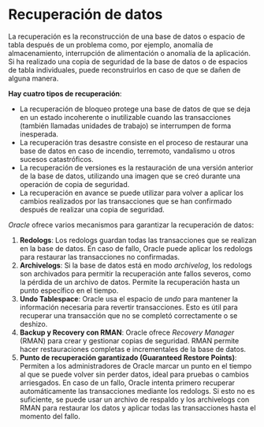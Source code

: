 # Recuperación de datos
La recuperación es la reconstrucción de una base de datos o espacio de tabla después de un problema como, por ejemplo, anomalía de almacenamiento, interrupción de alimentación o anomalía de la aplicación. Si ha realizado una copia de seguridad de la base de datos o de espacios de tabla individuales, puede reconstruirlos en caso de que se dañen de alguna manera.

**Hay cuatro tipos de recuperación**:
- La recuperación de bloqueo protege una base de datos de que se deja en un estado incoherente o inutilizable cuando las transacciones (también llamadas unidades de trabajo) se interrumpen de forma inesperada.
- La recuperación tras desastre consiste en el proceso de restaurar una base de datos en caso de incendio, terremoto, vandalismo u otros sucesos catastróficos.
- La recuperación de versiones es la restauración de una versión anterior de la base de datos, utilizando una imagen que se creó durante una operación de copia de seguridad.
- La recuperación en avance se puede utilizar para volver a aplicar los cambios realizados por las transacciones que se han confirmado después de realizar una copia de seguridad.

*Oracle* ofrece varios mecanismos para garantizar la recuperación de datos:
1. **Redologs**: Los redologs guardan todas las transacciones que se realizan en la base de datos. En caso de fallo, Oracle puede aplicar los redologs para restaurar las transacciones no confirmadas.
2. **Archivelogs**: Si la base de datos está en modo _archivelog_, los redologs son archivados para permitir la recuperación ante fallos severos, como la pérdida de un archivo de datos. Permite la recuperación hasta un punto específico en el tiempo.
3. **Undo Tablespace**: Oracle usa el espacio de _undo_ para mantener la información necesaria para revertir transacciones. Esto es útil para recuperar una transacción que no se completó correctamente o se deshizo.
4. **Backup y Recovery con RMAN**: Oracle ofrece _Recovery Manager_ (RMAN) para crear y gestionar copias de seguridad. RMAN permite hacer restauraciones completas e incrementales de la base de datos.
5. **Punto de recuperación garantizado (Guaranteed Restore Points)**: Permiten a los administradores de Oracle marcar un punto en el tiempo al que se puede volver sin perder datos, ideal para pruebas o cambios arriesgados.
En caso de un fallo, Oracle intenta primero recuperar automáticamente las transacciones mediante los redologs. Si esto no es suficiente, se puede usar un archivo de respaldo y los archivelogs con RMAN para restaurar los datos y aplicar todas las transacciones hasta el momento del fallo.